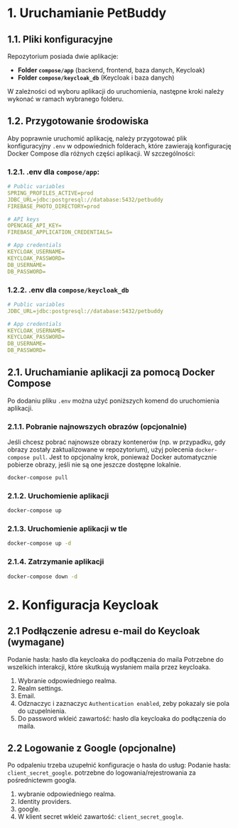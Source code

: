 ﻿# 1. Uruchamianie PetBuddy

## 1.1. Pliki konfiguracyjne
Repozytorium posiada dwie aplikacje:

- **Folder `compose/app`** (backend, frontend, baza danych, Keycloak)
- **Folder `compose/keycloak_db`** (Keycloak i baza danych)

W zależności od wyboru aplikacji do uruchomienia, następne kroki należy wykonać w ramach wybranego folderu.

## 1.2. Przygotowanie środowiska

Aby poprawnie uruchomić aplikację, należy przygotować plik konfiguracyjny `.env` w odpowiednich folderach, które zawierają konfigurację Docker Compose dla różnych części aplikacji. W szczególności:

### 1.2.1. .env dla `compose/app`:
```yml
# Public variables
SPRING_PROFILES_ACTIVE=prod
JDBC_URL=jdbc:postgresql://database:5432/petbuddy
FIREBASE_PHOTO_DIRECTORY=prod

# API keys
OPENCAGE_API_KEY=
FIREBASE_APPLICATION_CREDENTIALS= 

# App credentials
KEYCLOAK_USERNAME=
KEYCLOAK_PASSWORD=
DB_USERNAME=
DB_PASSWORD=
```


### 1.2.2. .env dla `compose/keycloak_db`
```yml
# Public variables
JDBC_URL=jdbc:postgresql://database:5432/petbuddy

# App credentials
KEYCLOAK_USERNAME=
KEYCLOAK_PASSWORD=
DB_USERNAME=
DB_PASSWORD=
```

## 2.1. Uruchamianie aplikacji za pomocą Docker Compose

Po dodaniu pliku `.env` można użyć poniższych komend do uruchomienia aplikacji.

### 2.1.1. Pobranie najnowszych obrazów (opcjonalnie)

Jeśli chcesz pobrać najnowsze obrazy kontenerów (np. w przypadku, gdy obrazy zostały zaktualizowane w repozytorium), użyj polecenia `docker-compose pull`. Jest to opcjonalny krok, ponieważ Docker automatycznie pobierze obrazy, jeśli nie są one jeszcze dostępne lokalnie.

```bash
docker-compose pull
```

### 2.1.2. Uruchomienie aplikacji
```bash
docker-compose up
```

### 2.1.3. Uruchomienie aplikacji w tle
```bash
docker-compose up -d
```


### 2.1.4. Zatrzymanie aplikacji
```bash
docker-compose down -d
```

# 2. Konfiguracja Keycloak

## 2.1 Podłączenie adresu e-mail do Keycloak (wymagane)
Podanie hasła: hasło dla keycloaka do podłączenia do maila
Potrzebne do wszelkich interakcji, które skutkują wysłaniem maila przez keycloaka.

1. Wybranie odpowiedniego realma.
2. Realm settings.
3. Email.
4. Odznaczyc i zaznaczyc `Authentication enabled`, zeby pokazaly sie pola do uzupelnienia.
5. Do password wkleić zawartość: hasło dla keycloaka do podłączenia do maila.

## 2.2 Logowanie z Google (opcjonalne)
Po odpaleniu trzeba uzupełnić konfiguracje o hasła do usług:
Podanie hasła: `client_secret_google`.
potrzebne do logowania/rejestrowania za pośrednictewm googla.

1. wybranie odpowiedniego realma.
2. Identity providers.
3. google.
4. W klient secret wkleić zawartość: `client_secret_google`.
